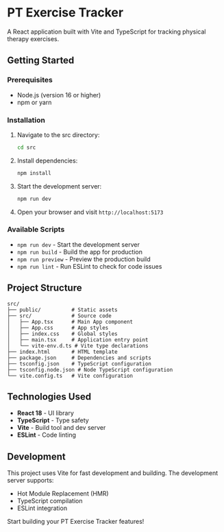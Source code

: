 # PT Exercise Tracker

A React application built with Vite and TypeScript for tracking physical therapy exercises.

## Getting Started

### Prerequisites
- Node.js (version 16 or higher)
- npm or yarn

### Installation

1. Navigate to the src directory:
   ```bash
   cd src
   ```

2. Install dependencies:
   ```bash
   npm install
   ```

3. Start the development server:
   ```bash
   npm run dev
   ```

4. Open your browser and visit `http://localhost:5173`

### Available Scripts

- `npm run dev` - Start the development server
- `npm run build` - Build the app for production
- `npm run preview` - Preview the production build
- `npm run lint` - Run ESLint to check for code issues

## Project Structure

```
src/
├── public/          # Static assets
├── src/             # Source code
│   ├── App.tsx      # Main App component
│   ├── App.css      # App styles
│   ├── index.css    # Global styles
│   ├── main.tsx     # Application entry point
│   └── vite-env.d.ts # Vite type declarations
├── index.html       # HTML template
├── package.json     # Dependencies and scripts
├── tsconfig.json    # TypeScript configuration
├── tsconfig.node.json # Node TypeScript configuration
└── vite.config.ts   # Vite configuration
```

## Technologies Used

- **React 18** - UI library
- **TypeScript** - Type safety
- **Vite** - Build tool and dev server
- **ESLint** - Code linting

## Development

This project uses Vite for fast development and building. The development server supports:
- Hot Module Replacement (HMR)
- TypeScript compilation
- ESLint integration

Start building your PT Exercise Tracker features!
